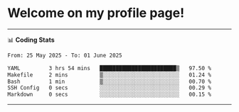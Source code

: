 # Welcome on my profile page!
<!-- print(("dralla"[::-1]+"s").capitalize()) -->

<!-- ---
👨🏻‍💻 **Busy With**
* Learning new Skills.
* Building small Projects.
* Being helpful. -->

---
📊 **Coding Stats**
<!--START_SECTION:waka-->

```txt
From: 25 May 2025 - To: 01 June 2025

YAML         3 hrs 54 mins   ████████████████████████▒   97.50 %
Makefile     2 mins          ▒░░░░░░░░░░░░░░░░░░░░░░░░   01.24 %
Bash         1 min           ▒░░░░░░░░░░░░░░░░░░░░░░░░   00.70 %
SSH Config   0 secs          ░░░░░░░░░░░░░░░░░░░░░░░░░   00.29 %
Markdown     0 secs          ░░░░░░░░░░░░░░░░░░░░░░░░░   00.15 %
```

<!--END_SECTION:waka-->
---
